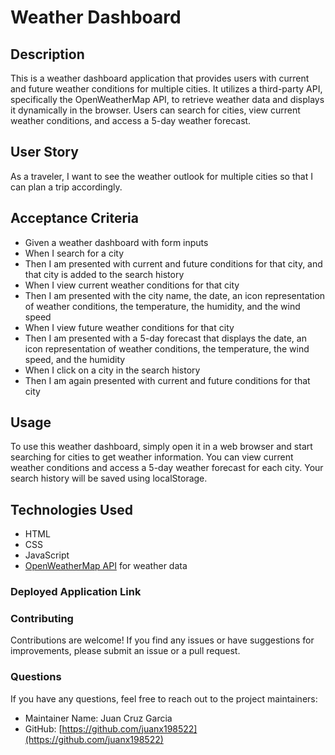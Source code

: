 # Weather Dashboard

## Description

This is a weather dashboard application that provides users with current and future weather conditions for multiple cities. It utilizes a third-party API, specifically the OpenWeatherMap API, to retrieve weather data and displays it dynamically in the browser. Users can search for cities, view current weather conditions, and access a 5-day weather forecast.

## User Story

As a traveler, I want to see the weather outlook for multiple cities so that I can plan a trip accordingly.

## Acceptance Criteria

- Given a weather dashboard with form inputs
- When I search for a city
- Then I am presented with current and future conditions for that city, and that city is added to the search history
- When I view current weather conditions for that city
- Then I am presented with the city name, the date, an icon representation of weather conditions, the temperature, the humidity, and the wind speed
- When I view future weather conditions for that city
- Then I am presented with a 5-day forecast that displays the date, an icon representation of weather conditions, the temperature, the wind speed, and the humidity
- When I click on a city in the search history
- Then I am again presented with current and future conditions for that city

## Usage

To use this weather dashboard, simply open it in a web browser and start searching for cities to get weather information. You can view current weather conditions and access a 5-day weather forecast for each city. Your search history will be saved using localStorage.

## Technologies Used

- HTML
- CSS
- JavaScript
- [OpenWeatherMap API](https://openweathermap.org/api) for weather data

### Deployed Application Link

### Contributing
Contributions are welcome! If you find any issues or have suggestions for improvements, please submit an issue or a pull request.

### Questions
If you have any questions, feel free to reach out to the project maintainers:

- Maintainer Name: Juan Cruz Garcia
- GitHub: [https://github.com/juanx198522](https://github.com/juanx198522)